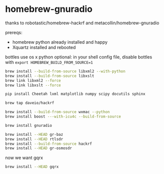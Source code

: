 homebrew-gnuradio
=================

thanks to robotastic/homebrew-hackrf and metacollin/homebrew-gnuradio

prereqs:
  * homebrew python already installed and happy
  * Xquartz installed and rebooted

bottles use os x python
optional: in your shell config file, disable bottles with `export HOMEBREW_BUILD_FROM_SOURCE=1`

```sh
brew install --build-from-source libxml2 --with-python
brew install --build-from-source libxslt
brew link libxml2 --force
brew link libxslt --force
```

```sh
pip install Cheetah lxml matplotlib numpy scipy docutils sphinx
```

```sh
brew tap daveio/hackrf
```

```sh
brew install --build-from-source wxmac --python
brew install boost ---with-icu4c --build-from-source
```

```sh
brew install gnuradio
```

```sh
brew install --HEAD gr-baz
brew install --HEAD rtlsdr
brew install --build-from-source hackrf
brew install --HEAD gr-osmosdr
```

now we want gqrx

```sh
brew install --HEAD gqrx
```


